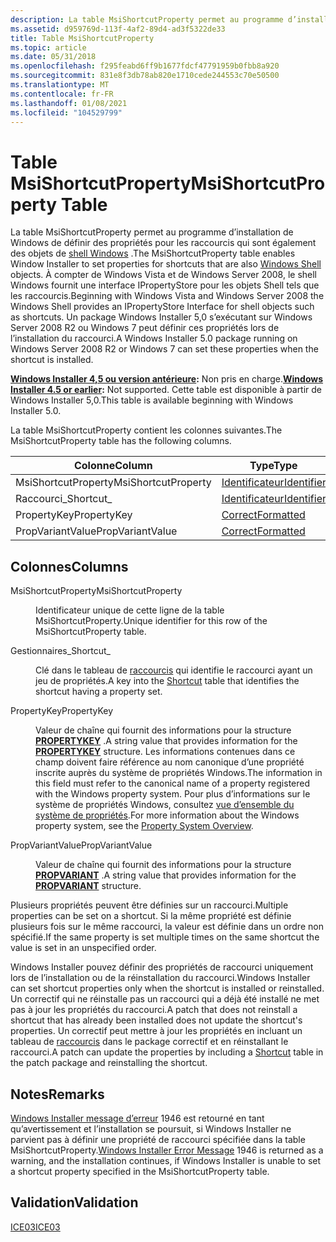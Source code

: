 ```yaml
---
description: La table MsiShortcutProperty permet au programme d’installation de Windows de définir des propriétés pour les raccourcis qui sont également des objets de shell Windows.
ms.assetid: d959769d-113f-4af2-89d4-ad3f5322de33
title: Table MsiShortcutProperty
ms.topic: article
ms.date: 05/31/2018
ms.openlocfilehash: f295feabd6ff9b1677fdcf47791959b0fbb8a920
ms.sourcegitcommit: 831e8f3db78ab820e1710cede244553c70e50500
ms.translationtype: MT
ms.contentlocale: fr-FR
ms.lasthandoff: 01/08/2021
ms.locfileid: "104529799"
---
```

# <a name="msishortcutproperty-table"></a><span data-ttu-id="07f5f-103">Table MsiShortcutProperty</span><span class="sxs-lookup"><span data-stu-id="07f5f-103">MsiShortcutProperty Table</span></span>

<span data-ttu-id="07f5f-104">La table MsiShortcutProperty permet au programme d’installation de Windows de définir des propriétés pour les raccourcis qui sont également des objets de [shell Windows](/previous-versions/windows/desktop/legacy/bb773177(v=vs.85)) .</span><span class="sxs-lookup"><span data-stu-id="07f5f-104">The MsiShortcutProperty table enables Window Installer to set properties for shortcuts that are also [Windows Shell](/previous-versions/windows/desktop/legacy/bb773177(v=vs.85)) objects.</span></span> <span data-ttu-id="07f5f-105">À compter de Windows Vista et de Windows Server 2008, le shell Windows fournit une interface IPropertyStore pour les objets Shell tels que les raccourcis.</span><span class="sxs-lookup"><span data-stu-id="07f5f-105">Beginning with Windows Vista and Windows Server 2008 the Windows Shell provides an IPropertyStore Interface for shell objects such as shortcuts.</span></span> <span data-ttu-id="07f5f-106">Un package Windows Installer 5,0 s’exécutant sur Windows Server 2008 R2 ou Windows 7 peut définir ces propriétés lors de l’installation du raccourci.</span><span class="sxs-lookup"><span data-stu-id="07f5f-106">A Windows Installer 5.0 package running on Windows Server 2008 R2 or Windows 7 can set these properties when the shortcut is installed.</span></span>

<span data-ttu-id="07f5f-107">**[Windows Installer 4,5 ou version antérieure](not-supported-in-windows-installer-4-5.md):** Non pris en charge.</span><span class="sxs-lookup"><span data-stu-id="07f5f-107">**[Windows Installer 4.5 or earlier](not-supported-in-windows-installer-4-5.md):** Not supported.</span></span> <span data-ttu-id="07f5f-108">Cette table est disponible à partir de Windows Installer 5,0.</span><span class="sxs-lookup"><span data-stu-id="07f5f-108">This table is available beginning with Windows Installer 5.0.</span></span>

<span data-ttu-id="07f5f-109">La table MsiShortcutProperty contient les colonnes suivantes.</span><span class="sxs-lookup"><span data-stu-id="07f5f-109">The MsiShortcutProperty table has the following columns.</span></span>



| <span data-ttu-id="07f5f-110">Colonne</span><span class="sxs-lookup"><span data-stu-id="07f5f-110">Column</span></span>              | <span data-ttu-id="07f5f-111">Type</span><span class="sxs-lookup"><span data-stu-id="07f5f-111">Type</span></span>                         | <span data-ttu-id="07f5f-112">Clé</span><span class="sxs-lookup"><span data-stu-id="07f5f-112">Key</span></span> | <span data-ttu-id="07f5f-113">Nullable</span><span class="sxs-lookup"><span data-stu-id="07f5f-113">Nullable</span></span> |
|---------------------|------------------------------|-----|----------|
| <span data-ttu-id="07f5f-114">MsiShortcutProperty</span><span class="sxs-lookup"><span data-stu-id="07f5f-114">MsiShortcutProperty</span></span> | [<span data-ttu-id="07f5f-115">Identificateur</span><span class="sxs-lookup"><span data-stu-id="07f5f-115">Identifier</span></span>](identifier.md) | <span data-ttu-id="07f5f-116">O</span><span class="sxs-lookup"><span data-stu-id="07f5f-116">Y</span></span>   | <span data-ttu-id="07f5f-117">N</span><span class="sxs-lookup"><span data-stu-id="07f5f-117">N</span></span>        |
| <span data-ttu-id="07f5f-118">Raccourci\_</span><span class="sxs-lookup"><span data-stu-id="07f5f-118">Shortcut\_</span></span>          | [<span data-ttu-id="07f5f-119">Identificateur</span><span class="sxs-lookup"><span data-stu-id="07f5f-119">Identifier</span></span>](identifier.md) | <span data-ttu-id="07f5f-120">N</span><span class="sxs-lookup"><span data-stu-id="07f5f-120">N</span></span>   | <span data-ttu-id="07f5f-121">N</span><span class="sxs-lookup"><span data-stu-id="07f5f-121">N</span></span>        |
| <span data-ttu-id="07f5f-122">PropertyKey</span><span class="sxs-lookup"><span data-stu-id="07f5f-122">PropertyKey</span></span>         | [<span data-ttu-id="07f5f-123">Correct</span><span class="sxs-lookup"><span data-stu-id="07f5f-123">Formatted</span></span>](formatted.md)   | <span data-ttu-id="07f5f-124">N</span><span class="sxs-lookup"><span data-stu-id="07f5f-124">N</span></span>   | <span data-ttu-id="07f5f-125">N</span><span class="sxs-lookup"><span data-stu-id="07f5f-125">N</span></span>        |
| <span data-ttu-id="07f5f-126">PropVariantValue</span><span class="sxs-lookup"><span data-stu-id="07f5f-126">PropVariantValue</span></span>    | [<span data-ttu-id="07f5f-127">Correct</span><span class="sxs-lookup"><span data-stu-id="07f5f-127">Formatted</span></span>](formatted.md)   | <span data-ttu-id="07f5f-128">N</span><span class="sxs-lookup"><span data-stu-id="07f5f-128">N</span></span>   | <span data-ttu-id="07f5f-129">N</span><span class="sxs-lookup"><span data-stu-id="07f5f-129">N</span></span>        |



 

## <a name="columns"></a><span data-ttu-id="07f5f-130">Colonnes</span><span class="sxs-lookup"><span data-stu-id="07f5f-130">Columns</span></span>

<dl> <dt>

<span data-ttu-id="07f5f-131"><span id="MsiShortcutProperty"></span><span id="msishortcutproperty"></span><span id="MSISHORTCUTPROPERTY"></span>MsiShortcutProperty</span><span class="sxs-lookup"><span data-stu-id="07f5f-131"><span id="MsiShortcutProperty"></span><span id="msishortcutproperty"></span><span id="MSISHORTCUTPROPERTY"></span>MsiShortcutProperty</span></span>
</dt> <dd>

<span data-ttu-id="07f5f-132">Identificateur unique de cette ligne de la table MsiShortcutProperty.</span><span class="sxs-lookup"><span data-stu-id="07f5f-132">Unique identifier for this row of the MsiShortcutProperty table.</span></span>

</dd> <dt>

<span data-ttu-id="07f5f-133"><span id="Shortcut_"></span><span id="shortcut_"></span><span id="SHORTCUT_"></span>Gestionnaires\_</span><span class="sxs-lookup"><span data-stu-id="07f5f-133"><span id="Shortcut_"></span><span id="shortcut_"></span><span id="SHORTCUT_"></span>Shortcut\_</span></span>
</dt> <dd>

<span data-ttu-id="07f5f-134">Clé dans le tableau de [raccourcis](shortcut-table.md) qui identifie le raccourci ayant un jeu de propriétés.</span><span class="sxs-lookup"><span data-stu-id="07f5f-134">A key into the [Shortcut](shortcut-table.md) table that identifies the shortcut having a property set.</span></span>

</dd> <dt>

<span data-ttu-id="07f5f-135"><span id="PropertyKey"></span><span id="propertykey"></span><span id="PROPERTYKEY"></span>PropertyKey</span><span class="sxs-lookup"><span data-stu-id="07f5f-135"><span id="PropertyKey"></span><span id="propertykey"></span><span id="PROPERTYKEY"></span>PropertyKey</span></span>
</dt> <dd>

<span data-ttu-id="07f5f-136">Valeur de chaîne qui fournit des informations pour la structure [**PROPERTYKEY**](/windows/win32/api/wtypes/ns-wtypes-propertykey) .</span><span class="sxs-lookup"><span data-stu-id="07f5f-136">A string value that provides information for the [**PROPERTYKEY**](/windows/win32/api/wtypes/ns-wtypes-propertykey) structure.</span></span> <span data-ttu-id="07f5f-137">Les informations contenues dans ce champ doivent faire référence au nom canonique d’une propriété inscrite auprès du système de propriétés Windows.</span><span class="sxs-lookup"><span data-stu-id="07f5f-137">The information in this field must refer to the canonical name of a property registered with the Windows property system.</span></span> <span data-ttu-id="07f5f-138">Pour plus d’informations sur le système de propriétés Windows, consultez [vue d’ensemble du système de propriétés](/previous-versions//bb776909(v=vs.85)).</span><span class="sxs-lookup"><span data-stu-id="07f5f-138">For more information about the Windows property system, see the [Property System Overview](/previous-versions//bb776909(v=vs.85)).</span></span>

</dd> <dt>

<span data-ttu-id="07f5f-139"><span id="PropVariantValue"></span><span id="propvariantvalue"></span><span id="PROPVARIANTVALUE"></span>PropVariantValue</span><span class="sxs-lookup"><span data-stu-id="07f5f-139"><span id="PropVariantValue"></span><span id="propvariantvalue"></span><span id="PROPVARIANTVALUE"></span>PropVariantValue</span></span>
</dt> <dd>

<span data-ttu-id="07f5f-140">Valeur de chaîne qui fournit des informations pour la structure [**PROPVARIANT**](/windows/win32/api/propidlbase/ns-propidlbase-propvariant) .</span><span class="sxs-lookup"><span data-stu-id="07f5f-140">A string value that provides information for the [**PROPVARIANT**](/windows/win32/api/propidlbase/ns-propidlbase-propvariant) structure.</span></span>

</dd> </dl>

<span data-ttu-id="07f5f-141">Plusieurs propriétés peuvent être définies sur un raccourci.</span><span class="sxs-lookup"><span data-stu-id="07f5f-141">Multiple properties can be set on a shortcut.</span></span> <span data-ttu-id="07f5f-142">Si la même propriété est définie plusieurs fois sur le même raccourci, la valeur est définie dans un ordre non spécifié.</span><span class="sxs-lookup"><span data-stu-id="07f5f-142">If the same property is set multiple times on the same shortcut the value is set in an unspecified order.</span></span>

<span data-ttu-id="07f5f-143">Windows Installer pouvez définir des propriétés de raccourci uniquement lors de l’installation ou de la réinstallation du raccourci.</span><span class="sxs-lookup"><span data-stu-id="07f5f-143">Windows Installer can set shortcut properties only when the shortcut is installed or reinstalled.</span></span> <span data-ttu-id="07f5f-144">Un correctif qui ne réinstalle pas un raccourci qui a déjà été installé ne met pas à jour les propriétés du raccourci.</span><span class="sxs-lookup"><span data-stu-id="07f5f-144">A patch that does not reinstall a shortcut that has already been installed does not update the shortcut's properties.</span></span> <span data-ttu-id="07f5f-145">Un correctif peut mettre à jour les propriétés en incluant un tableau de [raccourcis](shortcut-table.md) dans le package correctif et en réinstallant le raccourci.</span><span class="sxs-lookup"><span data-stu-id="07f5f-145">A patch can update the properties by including a [Shortcut](shortcut-table.md) table in the patch package and reinstalling the shortcut.</span></span>

## <a name="remarks"></a><span data-ttu-id="07f5f-146">Notes</span><span class="sxs-lookup"><span data-stu-id="07f5f-146">Remarks</span></span>

<span data-ttu-id="07f5f-147">[Windows Installer message d’erreur](windows-installer-error-messages.md) 1946 est retourné en tant qu’avertissement et l’installation se poursuit, si Windows Installer ne parvient pas à définir une propriété de raccourci spécifiée dans la table MsiShortcutProperty.</span><span class="sxs-lookup"><span data-stu-id="07f5f-147">[Windows Installer Error Message](windows-installer-error-messages.md) 1946 is returned as a warning, and the installation continues, if Windows Installer is unable to set a shortcut property specified in the MsiShortcutProperty table.</span></span>

## <a name="validation"></a><span data-ttu-id="07f5f-148">Validation</span><span class="sxs-lookup"><span data-stu-id="07f5f-148">Validation</span></span>

<dl>

[<span data-ttu-id="07f5f-149">ICE03</span><span class="sxs-lookup"><span data-stu-id="07f5f-149">ICE03</span></span>](ice03.md)  
</dl>

 

 
